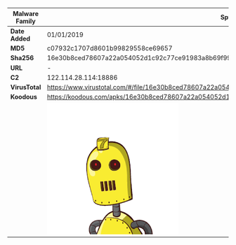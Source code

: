 | Malware Family | Spynote                                                      |
| -------------- | ------------------------------------------------------------ |
| **Date Added** | 01/01/2019                                                   |
| **MD5**        | c07932c1707d8601b99829558ce69657                             |
| **Sha256**     | 16e30b8ced78607a22a054052d1c92c77ce91983a8b69f990e336c63a453984f |
| **URL**        | -                                                            |
| **C2**         | 122.114.28.114:18886                                         |
| **VirusTotal** | https://www.virustotal.com/#/file/16e30b8ced78607a22a054052d1c92c77ce91983a8b69f990e336c63a453984f/detection |
| **Koodous**    | https://koodous.com/apks/16e30b8ced78607a22a054052d1c92c77ce91983a8b69f990e336c63a453984f |
|                | ![](../assets/16e30b8ced78607a22a054052d1c92c77ce91983a8b69f990e336c63a453984f.png) |
